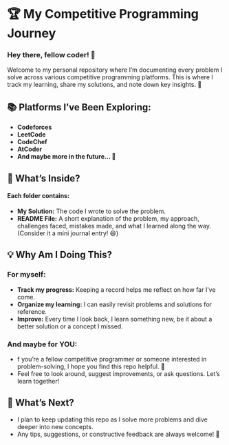 # 🏆 My Competitive Programming Journey
### Hey there, fellow coder! 👋 

Welcome to my personal repository where I’m documenting every problem I solve across various competitive programming platforms. This is where I track my learning, share my solutions, and note down key insights. 🚀

## 📚 Platforms I’ve Been Exploring:
- **Codeforces**
- **LeetCode**
- **CodeChef**
- **AtCoder**
- **And maybe more in the future... 🌱**

## 📁 What’s Inside?
#### Each folder contains:
- **My Solution:** The code I wrote to solve the problem.
- **README File:** A short explanation of the problem, my approach, challenges faced, mistakes made, and what I learned along the way. (Consider it a mini journal entry! 😄)

## 💡 Why Am I Doing This?
### For myself:
- **Track my progress:** Keeping a record helps me reflect on how far I’ve come.
- **Organize my learning:** I can easily revisit problems and solutions for reference.
- **Improve:** Every time I look back, I learn something new, be it about a better solution or a concept I missed.

### And maybe for YOU:
- f you’re a fellow competitive programmer or someone interested in problem-solving, I hope you find this repo helpful. 🤞
- Feel free to look around, suggest improvements, or ask questions. Let’s learn together!

## 📝 What’s Next?
- I plan to keep updating this repo as I solve more problems and dive deeper into new concepts.
- Any tips, suggestions, or constructive feedback are always welcome! 💬
